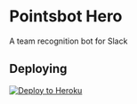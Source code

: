 # Pointsbot Hero

A team recognition bot for Slack


## Deploying

[![Deploy to Heroku](https://www.herokucdn.com/deploy/button.png)](https://heroku.com/deploy?env=env[SLACK_SUBDOMAIN]=testdomain)


